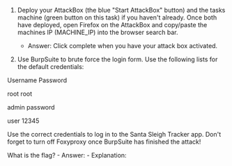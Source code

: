 1. Deploy your AttackBox (the blue "Start AttackBox" button) and the tasks machine (green button on this task) if you haven't already. Once both have deployed, open Firefox on the AttackBox and copy/paste the machines IP (MACHINE_IP) into the browser search bar.
   - Answer: Click complete when you have your attack box activated.

2. Use BurpSuite to brute force the login form.  Use the following lists for the default credentials:

Username 	Password

root 	root

admin 	password

user 	12345


Use the correct credentials to log in to the Santa Sleigh Tracker app. Don't forget to turn off Foxyproxy once BurpSuite has finished the attack!

What is the flag?
    - Answer: 
    - Explanation: 
